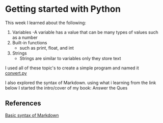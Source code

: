 # Getting started with Python
This week I learned about the following:
1. Variables
   -A variable has a value that can be many types of values such as a number
2. Built-in functions
   - such as print, float, and int
3. Strings
   - Strings are similar to variables only they store text


I used all of these topic's to create a simple program and named it [convert.py](./convert.py)

I also explored the syntax of Markdown. using what i learning from the link below I started the intro/cover of my book: Answer the Ques

## References
[Basic syntax of Markdown](https://www.markdownguide.org/basic-syntax/)